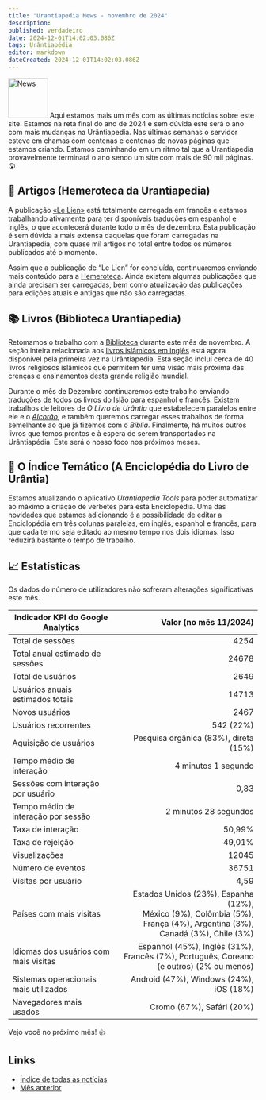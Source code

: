 ```yaml
---
title: "Urantiapedia News - novembro de 2024"
description:
published: verdadeiro
date: 2024-12-01T14:02:03.086Z
tags: Urântiapédia
editor: markdown
dateCreated: 2024-12-01T14:02:03.086Z
---
```


<img src="/_assets/svg/icon-news.svg" alt="News" style="width: 80px;"> Aqui estamos mais um mês com as últimas notícias sobre este site. Estamos na reta final do ano de 2024 e sem dúvida este será o ano com mais mudanças na Urântiapedia. Nas últimas semanas o servidor esteve em chamas com centenas e centenas de novas páginas que estamos criando. Estamos caminhando em um ritmo tal que a Urantiapedia provavelmente terminará o ano sendo um site com mais de 90 mil páginas. :open_mouth:

## :page_with_curl: Artigos (Hemeroteca da Urantiapedia)

A publicação [«Le Lien»](/fr/index/articles_le_lien) está totalmente carregada em francês e estamos trabalhando ativamente para ter disponíveis traduções em espanhol e inglês, o que acontecerá durante todo o mês de dezembro. Esta publicação é sem dúvida a mais extensa daquelas que foram carregadas na Urantiapedia, com quase mil artigos no total entre todos os números publicados até o momento.

Assim que a publicação de “Le Lien” for concluída, continuaremos enviando mais conteúdo para a [Hemeroteca](/es/article). Ainda existem algumas publicações que ainda precisam ser carregadas, bem como atualização das publicações para edições atuais e antigas que não são carregadas.

## :books: Livros (Biblioteca Urantiapedia)

Retomamos o trabalho com a [Biblioteca](/pt/book) durante este mês de novembro. A seção inteira relacionada aos [livros islâmicos em inglês](/en/index/books_islam) está agora disponível pela primeira vez na Urântiapedia. Esta seção inclui cerca de 40 livros religiosos islâmicos que permitem ter uma visão mais próxima das crenças e ensinamentos desta grande religião mundial.

Durante o mês de Dezembro continuaremos este trabalho enviando traduções de todos os livros do Islão para espanhol e francês. Existem trabalhos de leitores de _O Livro de Urântia_ que estabelecem paralelos entre ele e o [_Alcorão_](/en/book/Islam/Quran), e também queremos carregar esses trabalhos de forma semelhante ao que já fizemos com o _Bíblia_. Finalmente, há muitos outros livros que temos prontos e à espera de serem transportados na Urântiapédia. Este será o nosso foco nos próximos meses.

## :card_index: O Índice Temático (A Enciclopédia do Livro de Urântia)

Estamos atualizando o aplicativo _Urantiapedia Tools_ para poder automatizar ao máximo a criação de verbetes para esta Enciclopédia. Uma das novidades que estamos adicionando é a possibilidade de editar a Enciclopédia em três colunas paralelas, em inglês, espanhol e francês, para que cada termo seja editado ao mesmo tempo nos dois idiomas. Isso reduzirá bastante o tempo de trabalho.

## :chart_with_upwards_trend: Estatísticas

Os dados do número de utilizadores não sofreram alterações significativas este mês.

Indicador KPI do Google Analytics | Valor (no mês 11/2024)
--- | ---:
Total de sessões | 4254
Total anual estimado de sessões | 24678
Total de usuários | 2649
Usuários anuais estimados totais | 14713
Novos usuários | 2467
Usuários recorrentes | 542 (22%)
Aquisição de usuários | Pesquisa orgânica (83%), direta (15%)
Tempo médio de interação | 4 minutos 1 segundo
Sessões com interação por usuário | 0,83
Tempo médio de interação por sessão | 2 minutos 28 segundos
Taxa de interação | 50,99%
Taxa de rejeição | 49,01%
Visualizações | 12045
Número de eventos | 36751
Visitas por usuário | 4,59
Países com mais visitas | Estados Unidos (23%), Espanha (12%), <br>México (9%), Colômbia (5%), <br>França (4%), Argentina (3%), <br>Canadá (3%), Chile (3%)
Idiomas dos usuários com mais visitas | Espanhol (45%), Inglês (31%), <br>Francês (7%), Português, Coreano (e outros) (2% ou menos)
Sistemas operacionais mais utilizados | Android (47%), Windows (24%), iOS (18%)
Navegadores mais usados ​​| Cromo (67%), Safári (20%)

Vejo você no próximo mês! :+1:

## Links

- [Índice de todas as notícias](/pt/news)
- [Mês anterior](/pt/news/2024/10)